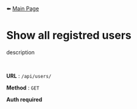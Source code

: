 ⬅️ [Main Page](/doc/README.md)

# Show all registred users 

description

<br />

**URL** : `/api/users/`

**Method** : `GET`

**Auth required**
